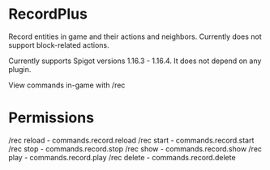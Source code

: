 # RecordPlus
Record entities in game and their actions and neighbors. Currently does not support block-related actions.

Currently supports Spigot versions 1.16.3 - 1.16.4. It does not depend on any plugin.

View commands in-game with /rec

# Permissions
/rec reload - commands.record.reload
/rec start - commands.record.start
/rec stop - commands.record.stop
/rec show - commands.record.show
/rec play - commands.record.play
/rec delete - commands.record.delete

